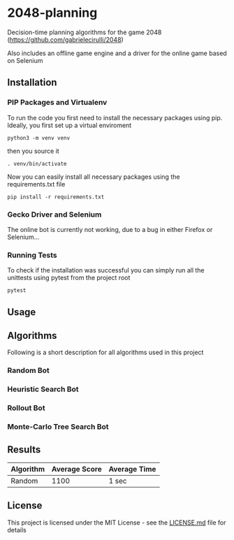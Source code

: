 # 2048-planning
Decision-time planning algorithms for the game 2048 (https://github.com/gabrielecirulli/2048)


Also includes an offline game engine and a driver for the online game based on Selenium

## Installation
### PIP Packages and Virtualenv
To run the code you first need to install the necessary packages using pip. Ideally, you first set up a virtual enviroment
```
python3 -m venv venv

```
then you source it
```
. venv/bin/activate
```
Now you can easily install all necessary packages using the requirements.txt file
```
pip install -r requirements.txt
```
### Gecko Driver and Selenium
The online bot is currently not working, due to a bug in either Firefox or Selenium... 

### Running Tests
To check if the installation was successful you can simply run all the unittests using pytest from the project root
```
pytest
```

## Usage

## Algorithms
Following is a short description for all algorithms used in this project

### Random Bot

### Heuristic Search Bot

### Rollout Bot

### Monte-Carlo Tree Search Bot

## Results
Algorithm | Average Score | Average Time
------------ | ------------- | -------------
Random | 1100 | 1 sec

## License
This project is licensed under the MIT License - see the [LICENSE.md](LICENSE.md) file for details
